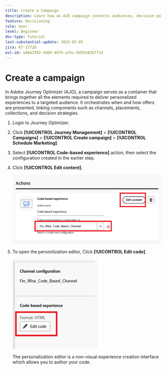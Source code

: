 ```yaml
---
title: Create a Campaign
description: Learn how an AJO campaign connects audiences, decision policies, and channels to deliver personalized offers at the right moment across customer touchpoints.
feature: Decisioning
role: User
level: Beginner
doc-type: Tutorial
last-substantial-update: 2025-05-05
jira: KT-17728
exl-id: a48a3702-4d66-467b-a7ec-9d91b81b771d
---
```

# Create a campaign

In Adobe Journey Optimizer (AJO), a campaign serves as a container that brings together all the elements required to deliver personalized experiences to a targeted audience. It orchestrates when and how offers are presented, linking components such as channels, placements, collections, and decision strategies.

1. Login to Journey Optimizer.
1. Click **[!UICONTROL Journey Management]** > **[!UICONTROL Campaigns]** > **[!UICONTROL Create campaign]** > **[!UICONTROL Schedule Marketing]**.
1. Select **[!UICONTROL Code-based experience]** action, then select the configuration created in the earlier step.
1. Click **[!UICONTROL Edit content]**.

    ![create-campaign](assets/create-campaign.png)

1. To open the personlization editor, Click **[!UICONTROL Edit code]**.

    ![edit-cbe_html](assets/edit_code_based_exp_html.png)

    The personalization editor is a non-visual experience creation interface which allows you to author your code.
